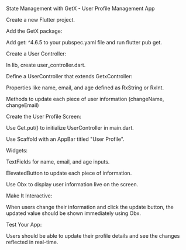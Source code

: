 State Management with GetX - User Profile Management App

Create a new Flutter project.

Add the GetX package:

Add get: ^4.6.5 to your pubspec.yaml file and run flutter pub get.

Create a User Controller:

In lib, create user_controller.dart.

Define a UserController that extends GetxController:

Properties like name, email, and age defined as RxString or RxInt.

Methods to update each piece of user information (changeName, changeEmail)

Create the User Profile Screen:

Use Get.put() to initialize UserController in main.dart.

Use Scaffold with an AppBar titled "User Profile".

Widgets:

TextFields for name, email, and age inputs.

ElevatedButton to update each piece of information.

Use Obx to display user information live on the screen.

Make It Interactive:

When users change their information and click the update button, the updated value should be shown immediately using Obx.

Test Your App:

Users should be able to update their profile details and see the changes reflected in real-time.
